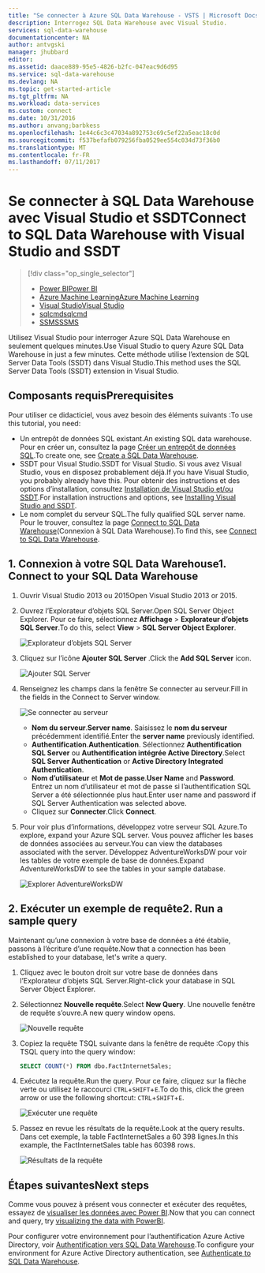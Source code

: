 ```yaml
---
title: "Se connecter à Azure SQL Data Warehouse - VSTS | Microsoft Docs"
description: Interrogez SQL Data Warehouse avec Visual Studio.
services: sql-data-warehouse
documentationcenter: NA
author: antvgski
manager: jhubbard
editor: 
ms.assetid: daace889-95e5-4826-b2fc-047eac9d6d95
ms.service: sql-data-warehouse
ms.devlang: NA
ms.topic: get-started-article
ms.tgt_pltfrm: NA
ms.workload: data-services
ms.custom: connect
ms.date: 10/31/2016
ms.author: anvang;barbkess
ms.openlocfilehash: 1e44c6c3c47034a892753c69c5ef22a5eac18c0d
ms.sourcegitcommit: f537befafb079256fba0529ee554c034d73f36b0
ms.translationtype: MT
ms.contentlocale: fr-FR
ms.lasthandoff: 07/11/2017
---
```

# <a name="connect-to-sql-data-warehouse-with-visual-studio-and-ssdt"></a><span data-ttu-id="a4b69-103">Se connecter à SQL Data Warehouse avec Visual Studio et SSDT</span><span class="sxs-lookup"><span data-stu-id="a4b69-103">Connect to SQL Data Warehouse with Visual Studio and SSDT</span></span>
> [!div class="op_single_selector"]
> * [<span data-ttu-id="a4b69-104">Power BI</span><span class="sxs-lookup"><span data-stu-id="a4b69-104">Power BI</span></span>](sql-data-warehouse-get-started-visualize-with-power-bi.md)
> * [<span data-ttu-id="a4b69-105">Azure Machine Learning</span><span class="sxs-lookup"><span data-stu-id="a4b69-105">Azure Machine Learning</span></span>](sql-data-warehouse-get-started-analyze-with-azure-machine-learning.md)
> * [<span data-ttu-id="a4b69-106">Visual Studio</span><span class="sxs-lookup"><span data-stu-id="a4b69-106">Visual Studio</span></span>](sql-data-warehouse-query-visual-studio.md)
> * [<span data-ttu-id="a4b69-107">sqlcmd</span><span class="sxs-lookup"><span data-stu-id="a4b69-107">sqlcmd</span></span>](sql-data-warehouse-get-started-connect-sqlcmd.md) 
> * [<span data-ttu-id="a4b69-108">SSMS</span><span class="sxs-lookup"><span data-stu-id="a4b69-108">SSMS</span></span>](sql-data-warehouse-query-ssms.md)
> 
> 

<span data-ttu-id="a4b69-109">Utilisez Visual Studio pour interroger Azure SQL Data Warehouse en seulement quelques minutes.</span><span class="sxs-lookup"><span data-stu-id="a4b69-109">Use Visual Studio to query Azure SQL Data Warehouse in just a few minutes.</span></span> <span data-ttu-id="a4b69-110">Cette méthode utilise l’extension de SQL Server Data Tools (SSDT) dans Visual Studio.</span><span class="sxs-lookup"><span data-stu-id="a4b69-110">This method uses the SQL Server Data Tools (SSDT) extension in Visual Studio.</span></span> 

## <a name="prerequisites"></a><span data-ttu-id="a4b69-111">Composants requis</span><span class="sxs-lookup"><span data-stu-id="a4b69-111">Prerequisites</span></span>
<span data-ttu-id="a4b69-112">Pour utiliser ce didacticiel, vous avez besoin des éléments suivants :</span><span class="sxs-lookup"><span data-stu-id="a4b69-112">To use this tutorial, you need:</span></span>

* <span data-ttu-id="a4b69-113">Un entrepôt de données SQL existant.</span><span class="sxs-lookup"><span data-stu-id="a4b69-113">An existing SQL data warehouse.</span></span> <span data-ttu-id="a4b69-114">Pour en créer un, consultez la page [Créer un entrepôt de données SQL][Create a SQL Data Warehouse].</span><span class="sxs-lookup"><span data-stu-id="a4b69-114">To create one, see [Create a SQL Data Warehouse][Create a SQL Data Warehouse].</span></span>
* <span data-ttu-id="a4b69-115">SSDT pour Visual Studio.</span><span class="sxs-lookup"><span data-stu-id="a4b69-115">SSDT for Visual Studio.</span></span> <span data-ttu-id="a4b69-116">Si vous avez Visual Studio, vous en disposez probablement déjà.</span><span class="sxs-lookup"><span data-stu-id="a4b69-116">If you have Visual Studio, you probably already have this.</span></span> <span data-ttu-id="a4b69-117">Pour obtenir des instructions et des options d’installation, consultez [Installation de Visual Studio et/ou SSDT][Installing Visual Studio and SSDT].</span><span class="sxs-lookup"><span data-stu-id="a4b69-117">For installation instructions and options, see [Installing Visual Studio and SSDT][Installing Visual Studio and SSDT].</span></span>
* <span data-ttu-id="a4b69-118">Le nom complet du serveur SQL.</span><span class="sxs-lookup"><span data-stu-id="a4b69-118">The fully qualified SQL server name.</span></span> <span data-ttu-id="a4b69-119">Pour le trouver, consultez la page [Connect to SQL Data Warehouse][Connect to SQL Data Warehouse](Connexion à SQL Data Warehouse).</span><span class="sxs-lookup"><span data-stu-id="a4b69-119">To find this, see [Connect to SQL Data Warehouse][Connect to SQL Data Warehouse].</span></span>

## <a name="1-connect-to-your-sql-data-warehouse"></a><span data-ttu-id="a4b69-120">1. Connexion à votre SQL Data Warehouse</span><span class="sxs-lookup"><span data-stu-id="a4b69-120">1. Connect to your SQL Data Warehouse</span></span>
1. <span data-ttu-id="a4b69-121">Ouvrir Visual Studio 2013 ou 2015</span><span class="sxs-lookup"><span data-stu-id="a4b69-121">Open Visual Studio 2013 or 2015.</span></span>
2. <span data-ttu-id="a4b69-122">Ouvrez l’Explorateur d’objets SQL Server.</span><span class="sxs-lookup"><span data-stu-id="a4b69-122">Open SQL Server Object Explorer.</span></span> <span data-ttu-id="a4b69-123">Pour ce faire, sélectionnez **Affichage** > **Explorateur d’objets SQL Server**.</span><span class="sxs-lookup"><span data-stu-id="a4b69-123">To do this, select **View** > **SQL Server Object Explorer**.</span></span>
   
    ![Explorateur d’objets SQL Server][1]
3. <span data-ttu-id="a4b69-125">Cliquez sur l’icône **Ajouter SQL Server** .</span><span class="sxs-lookup"><span data-stu-id="a4b69-125">Click the **Add SQL Server** icon.</span></span>
   
    ![Ajouter SQL Server][2]
4. <span data-ttu-id="a4b69-127">Renseignez les champs dans la fenêtre Se connecter au serveur.</span><span class="sxs-lookup"><span data-stu-id="a4b69-127">Fill in the fields in the Connect to Server window.</span></span>
   
    ![Se connecter au serveur][3]
   
   * <span data-ttu-id="a4b69-129">**Nom du serveur**.</span><span class="sxs-lookup"><span data-stu-id="a4b69-129">**Server name**.</span></span> <span data-ttu-id="a4b69-130">Saisissez le **nom du serveur** précédemment identifié.</span><span class="sxs-lookup"><span data-stu-id="a4b69-130">Enter the **server name** previously identified.</span></span>
   * <span data-ttu-id="a4b69-131">**Authentification**.</span><span class="sxs-lookup"><span data-stu-id="a4b69-131">**Authentication**.</span></span> <span data-ttu-id="a4b69-132">Sélectionnez **Authentification SQL Server** ou **Authentification intégrée Active Directory**.</span><span class="sxs-lookup"><span data-stu-id="a4b69-132">Select **SQL Server Authentication** or **Active Directory Integrated Authentication**.</span></span>
   * <span data-ttu-id="a4b69-133">**Nom d’utilisateur** et **Mot de passe**.</span><span class="sxs-lookup"><span data-stu-id="a4b69-133">**User Name** and **Password**.</span></span> <span data-ttu-id="a4b69-134">Entrez un nom d’utilisateur et mot de passe si l’authentification SQL Server a été sélectionnée plus haut.</span><span class="sxs-lookup"><span data-stu-id="a4b69-134">Enter user name and password if SQL Server Authentication was selected above.</span></span>
   * <span data-ttu-id="a4b69-135">Cliquez sur **Connecter**.</span><span class="sxs-lookup"><span data-stu-id="a4b69-135">Click **Connect**.</span></span>
5. <span data-ttu-id="a4b69-136">Pour voir plus d’informations, développez votre serveur SQL Azure.</span><span class="sxs-lookup"><span data-stu-id="a4b69-136">To explore, expand your Azure SQL server.</span></span> <span data-ttu-id="a4b69-137">Vous pouvez afficher les bases de données associées au serveur.</span><span class="sxs-lookup"><span data-stu-id="a4b69-137">You can view the databases associated with the server.</span></span> <span data-ttu-id="a4b69-138">Développez AdventureWorksDW pour voir les tables de votre exemple de base de données.</span><span class="sxs-lookup"><span data-stu-id="a4b69-138">Expand AdventureWorksDW to see the tables in your sample database.</span></span>
   
    ![Explorer AdventureWorksDW][4]

## <a name="2-run-a-sample-query"></a><span data-ttu-id="a4b69-140">2. Exécuter un exemple de requête</span><span class="sxs-lookup"><span data-stu-id="a4b69-140">2. Run a sample query</span></span>
<span data-ttu-id="a4b69-141">Maintenant qu’une connexion à votre base de données a été établie, passons à l’écriture d’une requête.</span><span class="sxs-lookup"><span data-stu-id="a4b69-141">Now that a connection has been established to your database, let's write a query.</span></span>

1. <span data-ttu-id="a4b69-142">Cliquez avec le bouton droit sur votre base de données dans l’Explorateur d’objets SQL Server.</span><span class="sxs-lookup"><span data-stu-id="a4b69-142">Right-click your database in SQL Server Object Explorer.</span></span>
2. <span data-ttu-id="a4b69-143">Sélectionnez **Nouvelle requête**.</span><span class="sxs-lookup"><span data-stu-id="a4b69-143">Select **New Query**.</span></span> <span data-ttu-id="a4b69-144">Une nouvelle fenêtre de requête s’ouvre.</span><span class="sxs-lookup"><span data-stu-id="a4b69-144">A new query window opens.</span></span>
   
    ![Nouvelle requête][5]
3. <span data-ttu-id="a4b69-146">Copiez la requête TSQL suivante dans la fenêtre de requête :</span><span class="sxs-lookup"><span data-stu-id="a4b69-146">Copy this TSQL query into the query window:</span></span>
   
    ```sql
    SELECT COUNT(*) FROM dbo.FactInternetSales;
    ```
4. <span data-ttu-id="a4b69-147">Exécutez la requête.</span><span class="sxs-lookup"><span data-stu-id="a4b69-147">Run the query.</span></span> <span data-ttu-id="a4b69-148">Pour ce faire, cliquez sur la flèche verte ou utilisez le raccourci `CTRL`+`SHIFT`+`E`.</span><span class="sxs-lookup"><span data-stu-id="a4b69-148">To do this, click the green arrow or use the following shortcut: `CTRL`+`SHIFT`+`E`.</span></span>
   
    ![Exécuter une requête][6]
5. <span data-ttu-id="a4b69-150">Passez en revue les résultats de la requête.</span><span class="sxs-lookup"><span data-stu-id="a4b69-150">Look at the query results.</span></span> <span data-ttu-id="a4b69-151">Dans cet exemple, la table FactInternetSales a 60 398 lignes.</span><span class="sxs-lookup"><span data-stu-id="a4b69-151">In this example, the FactInternetSales table has 60398 rows.</span></span>
   
    ![Résultats de la requête][7]

## <a name="next-steps"></a><span data-ttu-id="a4b69-153">Étapes suivantes</span><span class="sxs-lookup"><span data-stu-id="a4b69-153">Next steps</span></span>
<span data-ttu-id="a4b69-154">Comme vous pouvez à présent vous connecter et exécuter des requêtes, essayez de [visualiser les données avec Power BI][visualizing the data with PowerBI].</span><span class="sxs-lookup"><span data-stu-id="a4b69-154">Now that you can connect and query, try [visualizing the data with PowerBI][visualizing the data with PowerBI].</span></span>

<span data-ttu-id="a4b69-155">Pour configurer votre environnement pour l’authentification Azure Active Directory, voir [Authentification vers SQL Data Warehouse][Authenticate to SQL Data Warehouse].</span><span class="sxs-lookup"><span data-stu-id="a4b69-155">To configure your environment for Azure Active Directory authentication, see [Authenticate to SQL Data Warehouse][Authenticate to SQL Data Warehouse].</span></span>

<!--Arcticles-->
[Connect to SQL Data Warehouse]: sql-data-warehouse-connect-overview.md
[Create a SQL Data Warehouse]: sql-data-warehouse-get-started-provision.md
[Installing Visual Studio and SSDT]: sql-data-warehouse-install-visual-studio.md
[Authenticate to SQL Data Warehouse]: sql-data-warehouse-authentication.md
[visualizing the data with PowerBI]: sql-data-warehouse-get-started-visualize-with-power-bi.md  

<!--Other-->
[Azure portal]: https://portal.azure.com

<!--Image references-->

[1]: media/sql-data-warehouse-query-visual-studio/open-ssdt.png
[2]: media/sql-data-warehouse-query-visual-studio/add-server.png
[3]: media/sql-data-warehouse-query-visual-studio/connection-dialog.png
[4]: media/sql-data-warehouse-query-visual-studio/explore-sample.png
[5]: media/sql-data-warehouse-query-visual-studio/new-query2.png
[6]: media/sql-data-warehouse-query-visual-studio/run-query.png
[7]: media/sql-data-warehouse-query-visual-studio/query-results.png
